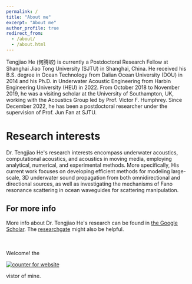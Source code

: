 ```yaml
---
permalink: /
title: "About me"
excerpt: "About me"
author_profile: true
redirect_from: 
  - /about/
  - /about.html
---
```


Tengjiao He (何腾蛟) is currently a Postdoctoral Research Fellow at Shanghai Jiao Tong University (SJTU) in Shanghai, China. He received his B.S. degree in Ocean Technology from Dalian Ocean University (DOU) in 2014 and his Ph.D. in Underwater Acoustic Engineering from Harbin Engineering University (HEU) in 2022. From October 2018 to November 2019, he was a visiting scholar at the University of Southampton, UK, working with the Acoustics Group led by Prof. Victor F. Humphrey. Since December 2022, he has been a postdoctoral researcher under the supervision of Prof. Jun Fan at SJTU.


Research interests
======
Dr. Tengjiao He's research interests encompass underwater acoustics, computational acoustics, and acoustics in moving media, employing analytical, numerical, and experimental methods. More specifically, His current work focuses on developing efficient methods for modeling large-scale, 3D underwater sound propagation from both omnidirectional and directional sources, as well as investigating the mechanisms of Fano resonance scattering in ocean waveguides for scattering manipulation.


For more info
------
More info about Dr. Tengjiao He's research can be found in [the Google Scholar](https://scholar.google.com/citations?view_op=list_works&hl=en&user=yIHi56gAAAAJ). The [researchgate](https://www.researchgate.net/profile/Tengjiao-He-3) might also be helpful.

<p></p>
<br/><br/>
Welcome! the

<a href="https://www.freecounterstat.com" title="counter for website"><img src="https://counter6.optistats.ovh/private/freecounterstat.php?c=eyejcqlza6n7mwfe19534lnmhw5fnzs6" border="0" title="counter for website" alt="counter for website"></a>

vistor of mine.

